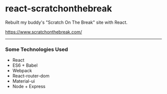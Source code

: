 # react-scratchonthebreak
Rebuilt my buddy's "Scratch On The Break" site with React.

https://www.scratchonthebreak.com/

- - - -

### Some Technologies Used
* React
* ES6 + Babel
* Webpack
* React-router-dom
* Material-ui
* Node + Express
